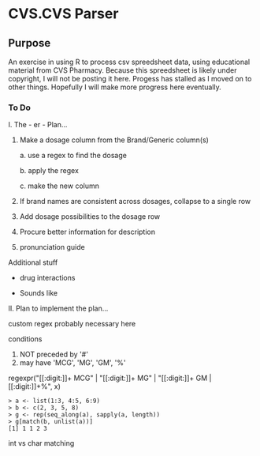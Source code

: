 # CVS.CVS Parser
## Purpose
An exercise in using R to process csv spreedsheet data, using educational material from CVS Pharmacy. Because this spreedsheet is likely under copyright, I will not be posting it here. Progess has stalled as I moved on to other things. Hopefully I will make more progress here eventually.

### To Do

I. The - er - Plan...

1.  Make a dosage column from the Brand/Generic column(s)

    a\. use a regex to find the dosage

    b\. apply the regex

    c\. make the new column

2.  If brand names are consistent across dosages, collapse to a single row

3.  Add dosage possibilities to the dosage row

4.  Procure better information for description

5.  pronunciation guide

Additional stuff

-   drug interactions

-   Sounds like

II\. Plan to implement the plan...

custom regex probably necessary here

conditions

1.  NOT preceded by '#'
2.  may have 'MCG', 'MG', 'GM', '%'

regexpr("[[:digit:]]+ MCG" \| "[[:digit:]]+ MG" \| "[[:digit:]]+ GM \| [[:digit:]]+%", x)

    > a <- list(1:3, 4:5, 6:9)
    > b <- c(2, 3, 5, 8)
    > g <- rep(seq_along(a), sapply(a, length))
    > g[match(b, unlist(a))]
    [1] 1 1 2 3

int vs char matching

